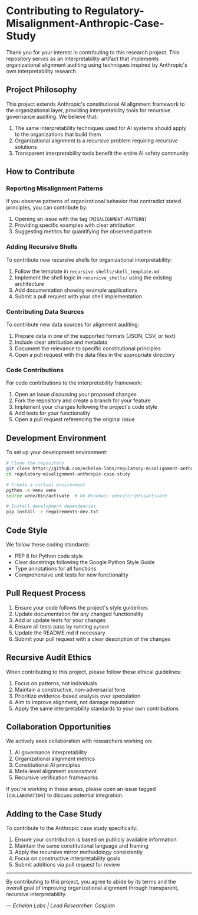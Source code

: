 # Contributing to Regulatory-Misalignment-Anthropic-Case-Study

Thank you for your interest in contributing to this research project. This repository serves as an interpretability artifact that implements organizational alignment auditing using techniques inspired by Anthropic's own interpretability research.

## Project Philosophy

This project extends Anthropic's constitutional AI alignment framework to the organizational layer, providing interpretability tools for recursive governance auditing. We believe that:

1. The same interpretability techniques used for AI systems should apply to the organizations that build them
2. Organizational alignment is a recursive problem requiring recursive solutions
3. Transparent interpretability tools benefit the entire AI safety community

## How to Contribute

### Reporting Misalignment Patterns

If you observe patterns of organizational behavior that contradict stated principles, you can contribute by:

1. Opening an issue with the tag `[MISALIGNMENT-PATTERN]`
2. Providing specific examples with clear attribution
3. Suggesting metrics for quantifying the observed pattern

### Adding Recursive Shells

To contribute new recursive shells for organizational interpretability:

1. Follow the template in `recursive-shells/shell_template.md`
2. Implement the shell logic in `recursive_shells/` using the existing architecture
3. Add documentation showing example applications
4. Submit a pull request with your shell implementation

### Contributing Data Sources

To contribute new data sources for alignment auditing:

1. Prepare data in one of the supported formats (JSON, CSV, or text)
2. Include clear attribution and metadata
3. Document the relevance to specific constitutional principles
4. Open a pull request with the data files in the appropriate directory

### Code Contributions

For code contributions to the interpretability framework:

1. Open an issue discussing your proposed changes
2. Fork the repository and create a branch for your feature
3. Implement your changes following the project's code style
4. Add tests for your functionality
5. Open a pull request referencing the original issue

## Development Environment

To set up your development environment:

```bash
# Clone the repository
git clone https://github.com/echelon-labs/regulatory-misalignment-anthropic-case-study.git
cd regulatory-misalignment-anthropic-case-study

# Create a virtual environment
python -m venv venv
source venv/bin/activate  # On Windows: venv\Scripts\activate

# Install development dependencies
pip install -r requirements-dev.txt
```

## Code Style

We follow these coding standards:

- PEP 8 for Python code style
- Clear docstrings following the Google Python Style Guide
- Type annotations for all functions
- Comprehensive unit tests for new functionality

## Pull Request Process

1. Ensure your code follows the project's style guidelines
2. Update documentation for any changed functionality
3. Add or update tests for your changes
4. Ensure all tests pass by running `pytest`
5. Update the README.md if necessary
6. Submit your pull request with a clear description of the changes

## Recursive Audit Ethics

When contributing to this project, please follow these ethical guidelines:

1. Focus on patterns, not individuals
2. Maintain a constructive, non-adversarial tone
3. Prioritize evidence-based analysis over speculation
4. Aim to improve alignment, not damage reputation
5. Apply the same interpretability standards to your own contributions

## Collaboration Opportunities

We actively seek collaboration with researchers working on:

1. AI governance interpretability
2. Organizational alignment metrics
3. Constitutional AI principles
4. Meta-level alignment assessment
5. Recursive verification frameworks

If you're working in these areas, please open an issue tagged `[COLLABORATION]` to discuss potential integration.

## Adding to the Case Study

To contribute to the Anthropic case study specifically:

1. Ensure your contribution is based on publicly available information
2. Maintain the same constitutional language and framing
3. Apply the recursive mirror methodology consistently
4. Focus on constructive interpretability goals
5. Submit additions via pull request for review

---

By contributing to this project, you agree to abide by its terms and the overall goal of improving organizational alignment through transparent, recursive interpretability.

*— Echelon Labs | Lead Researcher: Caspian*
